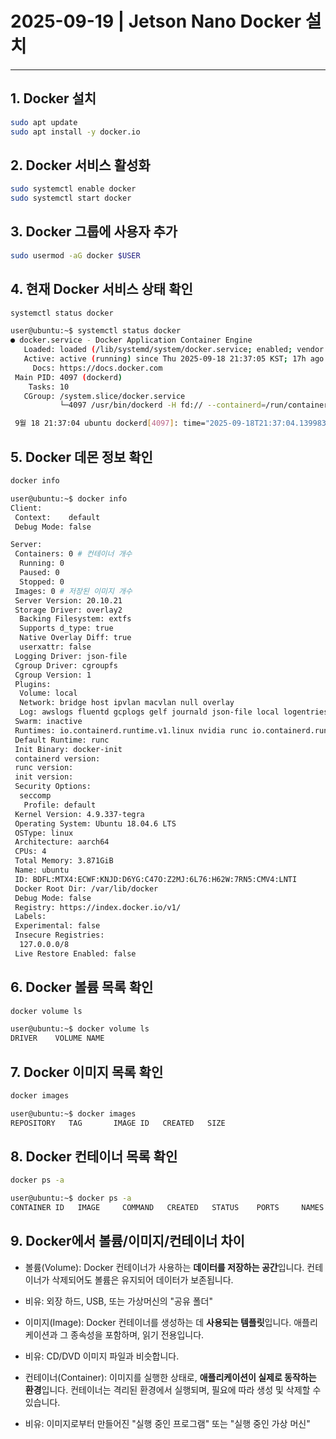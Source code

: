 # 2025-09-19 | Jetson Nano Docker 설치

---

## 1. Docker 설치
```bash
sudo apt update
sudo apt install -y docker.io
```

## 2. Docker 서비스 활성화
```bash
sudo systemctl enable docker
sudo systemctl start docker
```

## 3. Docker 그룹에 사용자 추가
```bash
sudo usermod -aG docker $USER
```

## 4. 현재 Docker 서비스 상태 확인
```bash
systemctl status docker
```

```bash
user@ubuntu:~$ systemctl status docker
● docker.service - Docker Application Container Engine
   Loaded: loaded (/lib/systemd/system/docker.service; enabled; vendor preset: enabled)  
   Active: active (running) since Thu 2025-09-18 21:37:05 KST; 17h ago
     Docs: https://docs.docker.com
 Main PID: 4097 (dockerd)
    Tasks: 10
   CGroup: /system.slice/docker.service
           └─4097 /usr/bin/dockerd -H fd:// --containerd=/run/containerd/containerd.sock 

 9월 18 21:37:04 ubuntu dockerd[4097]: time="2025-09-18T21:37:04.139983821+09:00" level=w 9월 18 21:37:04 ubuntu dockerd[4097]: time="2025-09-18T21:37:04.140041425+09:00" level=w 9월 18 21:37:04 ubuntu dockerd[4097]: time="2025-09-18T21:37:04.140064550+09:00" level=w 9월 18 21:37:04 ubuntu dockerd[4097]: time="2025-09-18T21:37:04.140653664+09:00" level=i 9월 18 21:37:04 ubuntu dockerd[4097]: time="2025-09-18T21:37:04.795471216+09:00" level=i 9월 18 21:37:04 ubuntu dockerd[4097]: time="2025-09-18T21:37:04.969469862+09:00" level=i 9월 18 21:37:05 ubuntu dockerd[4097]: time="2025-09-18T21:37:05.181886060+09:00" level=i 9월 18 21:37:05 ubuntu dockerd[4097]: time="2025-09-18T21:37:05.183061477+09:00" level=i
```

## 5. Docker 데몬 정보 확인
```bash
docker info
```

```bash
user@ubuntu:~$ docker info
Client:
 Context:    default
 Debug Mode: false

Server:
 Containers: 0 # 컨테이너 개수
  Running: 0
  Paused: 0
  Stopped: 0
 Images: 0 # 저장된 이미지 개수
 Server Version: 20.10.21
 Storage Driver: overlay2
  Backing Filesystem: extfs
  Supports d_type: true
  Native Overlay Diff: true
  userxattr: false
 Logging Driver: json-file
 Cgroup Driver: cgroupfs
 Cgroup Version: 1
 Plugins:
  Volume: local
  Network: bridge host ipvlan macvlan null overlay
  Log: awslogs fluentd gcplogs gelf journald json-file local logentries splunk syslog    
 Swarm: inactive
 Runtimes: io.containerd.runtime.v1.linux nvidia runc io.containerd.runc.v2
 Default Runtime: runc
 Init Binary: docker-init
 containerd version:
 runc version:
 init version:
 Security Options:
  seccomp
   Profile: default
 Kernel Version: 4.9.337-tegra
 Operating System: Ubuntu 18.04.6 LTS
 OSType: linux
 Architecture: aarch64
 CPUs: 4
 Total Memory: 3.871GiB
 Name: ubuntu
 ID: BDFL:MTX4:ECWF:KNJD:D6YG:C47O:Z2MJ:6L76:H62W:7RN5:CMV4:LNTI
 Docker Root Dir: /var/lib/docker
 Debug Mode: false
 Registry: https://index.docker.io/v1/
 Labels:
 Experimental: false
 Insecure Registries:
  127.0.0.0/8
 Live Restore Enabled: false
 ```

## 6. Docker 볼륨 목록 확인
```bash
docker volume ls
```

```bash
user@ubuntu:~$ docker volume ls
DRIVER    VOLUME NAME
```

## 7. Docker 이미지 목록 확인
```bash
docker images
```

```bash
user@ubuntu:~$ docker images
REPOSITORY   TAG       IMAGE ID   CREATED   SIZE
```

## 8. Docker 컨테이너 목록 확인
```bash
docker ps -a
```

```bash
user@ubuntu:~$ docker ps -a
CONTAINER ID   IMAGE     COMMAND   CREATED   STATUS    PORTS     NAMES
```

## 9. Docker에서 볼륨/이미지/컨테이너 차이
- 볼륨(Volume): Docker 컨테이너가 사용하는 **데이터를 저장하는 공간**입니다. 컨테이너가 삭제되어도 볼륨은 유지되어 데이터가 보존됩니다.
- 비유: 외장 하드, USB, 또는 가상머신의 "공유 폴더"

- 이미지(Image): Docker 컨테이너를 생성하는 데 **사용되는 템플릿**입니다. 애플리케이션과 그 종속성을 포함하며, 읽기 전용입니다.
- 비유: CD/DVD 이미지 파일과 비슷합니다.
 
- 컨테이너(Container): 이미지를 실행한 상태로, **애플리케이션이 실제로 동작하는 환경**입니다. 컨테이너는 격리된 환경에서 실행되며, 필요에 따라 생성 및 삭제할 수 있습니다.
- 비유: 이미지로부터 만들어진 "실행 중인 프로그램" 또는 "실행 중인 가상 머신"